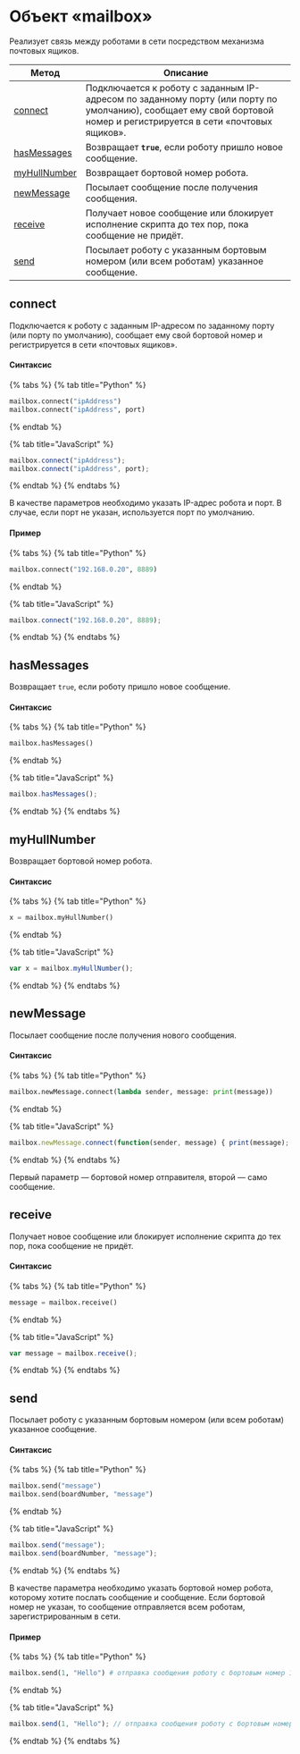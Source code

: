 # Объект «mailbox»

Реализует связь между роботами в сети посредством механизма почтовых ящиков.

| Метод                                          | Описание                                                                                                                                                             |
| ---------------------------------------------- | -------------------------------------------------------------------------------------------------------------------------------------------------------------------- |
| [connect](object-mailbox.md#connect)           | Подключается к роботу с заданным IP-адресом по заданному порту (или порту по умолчанию), сообщает ему свой бортовой номер и регистрируется в сети «почтовых ящиков». |
| [hasMessages](object-mailbox.md#hasmessages)   | Возвращает **`true`**, если роботу пришло новое сообщение.                                                                                                           |
| [myHullNumber](object-mailbox.md#myhullnumber) | Возвращает бортовой номер робота.                                                                                                                                    |
| [newMessage](object-mailbox.md#newmessage)     | Посылает сообщение после получения сообщения.                                                                                                                        |
| [receive](object-mailbox.md#receive)           | Получает новое сообщение или блокирует исполнение скрипта до тех пор, пока сообщение не придёт.                                                                      |
| [send](object-mailbox.md#send)                 | Посылает роботу с указанным бортовым номером (или всем роботам) указанное сообщение.                                                                                 |

## connect

Подключается к роботу с заданным IP-адресом по заданному порту (или порту по умолчанию), сообщает ему свой бортовой номер и регистрируется в сети «почтовых ящиков».

#### Синтаксис

{% tabs %}
{% tab title="Python" %}
```python
mailbox.connect("ipAddress")
mailbox.connect("ipAddress", port)
```
{% endtab %}

{% tab title="JavaScript" %}
```javascript
mailbox.connect("ipAddress");
mailbox.connect("ipAddress", port);
```
{% endtab %}
{% endtabs %}

В качестве параметров необходимо указать IP-адрес робота и порт. В случае, если порт не указан, используется порт по умолчанию.

#### Пример

{% tabs %}
{% tab title="Python" %}
```python
mailbox.connect("192.168.0.20", 8889)
```
{% endtab %}

{% tab title="JavaScript" %}
```javascript
mailbox.connect("192.168.0.20", 8889);
```
{% endtab %}
{% endtabs %}

## hasMessages

Возвращает `true`, если роботу пришло новое сообщение.

#### Синтаксис

{% tabs %}
{% tab title="Python" %}
```python
mailbox.hasMessages()
```
{% endtab %}

{% tab title="JavaScript" %}
```javascript
mailbox.hasMessages();
```
{% endtab %}
{% endtabs %}

## myHullNumber

Возвращает бортовой номер робота.

#### Синтаксис

{% tabs %}
{% tab title="Python" %}
```python
x = mailbox.myHullNumber()
```
{% endtab %}

{% tab title="JavaScript" %}
```javascript
var x = mailbox.myHullNumber();
```
{% endtab %}
{% endtabs %}

## newMessage

Посылает сообщение после получения нового сообщения.

#### Синтаксис

{% tabs %}
{% tab title="Python" %}
```python
mailbox.newMessage.connect(lambda sender, message: print(message))
```
{% endtab %}

{% tab title="JavaScript" %}
```javascript
mailbox.newMessage.connect(function(sender, message) { print(message); });
```
{% endtab %}
{% endtabs %}

Первый параметр — бортовой номер отправителя, второй — само сообщение.

## receive

Получает новое сообщение или блокирует исполнение скрипта до тех пор, пока сообщение не придёт.

#### Синтаксис

{% tabs %}
{% tab title="Python" %}
```python
message = mailbox.receive()
```
{% endtab %}

{% tab title="JavaScript" %}
```javascript
var message = mailbox.receive();	
```
{% endtab %}
{% endtabs %}

## send

Посылает роботу с указанным бортовым номером (или всем роботам) указанное сообщение.

#### Синтаксис

{% tabs %}
{% tab title="Python" %}
```python
mailbox.send("message")
mailbox.send(boardNumber, "message")
```
{% endtab %}

{% tab title="JavaScript" %}
```javascript
mailbox.send("message");
mailbox.send(boardNumber, "message");
```
{% endtab %}
{% endtabs %}

В качестве параметра необходимо указать бортовой номер робота, которому хотите послать сообщение и сообщение. Если бортовой номер не указан, то сообщение отправляется всем роботам, зарегистрированным в сети.

#### Пример

{% tabs %}
{% tab title="Python" %}
```python
mailbox.send(1, "Hello") # отправка сообщения роботу с бортовым номер 1
```
{% endtab %}

{% tab title="JavaScript" %}
```javascript
mailbox.send(1, "Hello"); // отправка сообщения роботу с бортовым номер 1
```
{% endtab %}
{% endtabs %}
